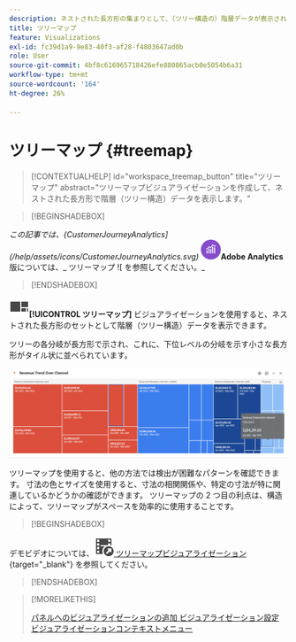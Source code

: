 ```yaml
---
description: ネストされた長方形の集まりとして、（ツリー構造の）階層データが表示されます。
title: ツリーマップ
feature: Visualizations
exl-id: fc39d1a9-9e83-40f3-af28-f4803647ad0b
role: User
source-git-commit: 4bf8c616965718426efe880865acb0e5054b6a31
workflow-type: tm+mt
source-wordcount: '164'
ht-degree: 26%

---
```


# ツリーマップ {#treemap}

<!-- markdownlint-disable MD034 -->

>[!CONTEXTUALHELP]
>id="workspace_treemap_button"
>title="ツリーマップ"
>abstract="ツリーマップビジュアライゼーションを作成して、ネストされた長方形で階層（ツリー構造）データを表示します。"

<!-- markdownlint-enable MD034 -->


>[!BEGINSHADEBOX]

_この記事では、{CustomerJourneyAnalytics](/help/assets/icons/CustomerJourneyAnalytics.svg) ![4}Customer Journey Analytics_ のツリーマップビジュアライゼーションを説明します **。_**_<br/>_[ この記事の ](https://experienceleague.adobe.com/en/docs/analytics/analyze/analysis-workspace/visualizations/treemap)AdobeAnalytics](/help/assets/icons/AdobeAnalytics.svg)_**Adobe Analytics**版については、_ ツリーマップ ![ を参照してください。_

>[!ENDSHADEBOX]


![GraphTree](/help/assets/icons/GraphTree.svg)**[!UICONTROL ツリーマップ]** ビジュアライゼーションを使用すると、ネストされた長方形のセットとして階層（ツリー構造）データを表示できます。

ツリーの各分岐が長方形で示され、これに、下位レベルの分岐を示す小さな長方形がタイル状に並べられています。

![ サブブランチを表す小さい長方形のタイルを示したツリーマップの例 ](assets/treemap.png)

ツリーマップを使用すると、他の方法では検出が困難なパターンを確認できます。 寸法の色とサイズを使用すると、寸法の相関関係や、特定の寸法が特に関連しているかどうかの確認ができます。 ツリーマップの 2 つ目の利点は、構造によって、ツリーマップがスペースを効率的に使用することです。


>[!BEGINSHADEBOX]

デモビデオについては、![VideoCheckedOut](/help/assets/icons/VideoCheckedOut.svg)[ ツリーマップビジュアライゼーション ](https://video.tv.adobe.com/v/334458/?quality=12&learn=on){target="_blank"} を参照してください。

>[!ENDSHADEBOX]


>[!MORELIKETHIS]
>
>[ パネルへのビジュアライゼーションの追加 ](/help/analysis-workspace/visualizations/freeform-analysis-visualizations.md#add-visualizations-to-a-panel)
>[ビジュアライゼーション設定 ](/help/analysis-workspace/visualizations/freeform-analysis-visualizations.md#settings)
>[ビジュアライゼーションコンテキストメニュー ](/help/analysis-workspace/visualizations/freeform-analysis-visualizations.md#context-menu)
>


